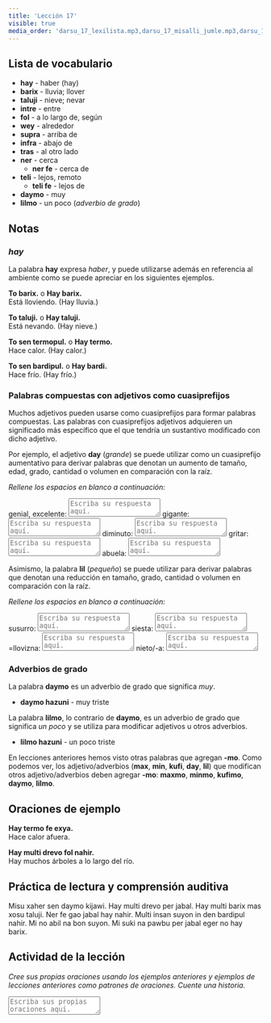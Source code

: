 ```yaml
---
title: 'Lección 17'
visible: true
media_order: 'darsu_17_lexilista.mp3,darsu_17_misalli_jumle.mp3,darsu_17_doxoli_abyasa.mp3'
---
```


## Lista de vocabulario

* **hay** - haber (hay)
* **barix** - lluvia; llover
* **taluji** - nieve; nevar
* **intre** - entre
* **fol** - a lo largo de, según
* **wey** - alrededor
* **supra** - arriba de
* **infra** - abajo de
* **tras** - al otro lado
* **ner** - cerca
  * **ner fe** - cerca de
* **teli** - lejos, remoto
  * **teli fe** - lejos de
* **daymo** - muy
* **lilmo** - un poco (_adverbio de grado_)

## Notas
### _hay_

La palabra **hay** expresa _haber_, y puede utilizarse además en referencia al ambiente como se puede apreciar en los siguientes ejemplos.
 
**To barix.** o **Hay barix.**  
Está lloviendo. (Hay lluvia.)

**To taluji.** o **Hay taluji.**  
Está nevando. (Hay nieve.)

**To sen termopul.** o **Hay termo.**  
Hace calor. (Hay calor.)

**To sen bardipul.** o **Hay bardi.**  
Hace frío. (Hay frío.)

### Palabras compuestas con adjetivos como cuasiprefijos

Muchos adjetivos pueden usarse como cuasiprefijos para formar palabras compuestas. Las palabras con cuasiprefijos adjetivos adquieren un significado más específico que el que tendría un sustantivo modificado con dicho adjetivo.

Por ejemplo, el adjetivo **day** (_grande_) se puede utilizar como un cuasiprefijo aumentativo para derivar palabras que denotan un aumento de tamaño, edad, grado, cantidad o volumen en comparación con la raíz.

_Rellene los espacios en blanco a continuación:_
 
genial, excelente: <textarea width="100%" Spellcheck="false" placeholder="Escriba su respuesta aquí."></textarea>
gigante: <textarea width="100%" Spellcheck="false" placeholder="Escriba su respuesta aquí."></textarea>
diminuto: <textarea width="100%" Spellcheck="false" placeholder="Escriba su respuesta aquí."></textarea>
gritar: <textarea width="100%" Spellcheck="false" placeholder="Escriba su respuesta aquí."></textarea>
abuela: <textarea width="100%" Spellcheck="false" placeholder="Escriba su respuesta aquí."></textarea>

Asimismo, la palabra **lil** (_pequeño_) se puede utilizar para derivar palabras que denotan una reducción en tamaño, grado, cantidad o volumen en comparación con la raíz.

_Rellene los espacios en blanco a continuación:_

susurro: <textarea width="100%" Spellcheck="false" placeholder="Escriba su respuesta aquí."></textarea>
siesta: <textarea width="100%" Spellcheck="false" placeholder="Escriba su respuesta aquí."></textarea>
=llovizna: <textarea width="100%" Spellcheck="false" placeholder="Escriba su respuesta aquí."></textarea>
nieto/-a: <textarea width="100%" Spellcheck="false" placeholder="Escriba su respuesta aquí."></textarea>

### Adverbios de grado

La palabra **daymo** es un adverbio de grado que significa _muy_.

* **daymo hazuni** - muy triste

La palabra **lilmo**, lo contrario de **daymo**, es un adverbio de grado que significa _un poco_ y se utiliza para modificar adjetivos u otros adverbios.
 
* **lilmo hazuni** - un poco triste

En lecciones anteriores hemos visto otras palabras que agregan **-mo**. Como podemos ver, los adjetivo/adverbios (**max**, **min**, **kufi**, **day**, **lil**) que modifican otros adjetivo/adverbios deben agregar **-mo**: **maxmo**, **minmo**, **kufimo**, **daymo**, **lilmo**.

## Oraciones de ejemplo

**Hay termo fe exya.**  
Hace calor afuera.

**Hay multi drevo fol nahir.**  
Hay muchos árboles a lo largo del río.

## Práctica de lectura y comprensión auditiva

Misu xaher sen daymo kijawi. Hay multi drevo per jabal. Hay multi barix mas xosu taluji. Ner fe gao jabal hay nahir. Multi insan suyon in den bardipul nahir. Mi no abil na bon suyon. Mi suki na pawbu per jabal eger no hay barix.

## Actividad de la lección

_Cree sus propias oraciones usando los ejemplos anteriores y ejemplos de lecciones anteriores como patrones de oraciones. Cuente una historia._

<textarea width="100%" Spellcheck="false" placeholder="Escriba sus propias oraciones aquí."></textarea>